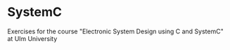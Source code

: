 # SystemC
Exercises for the course "Electronic System Design using C and SystemC" at Ulm University
